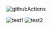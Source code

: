 ![githubActions](https://github.com/user-attachments/assets/eb7f0b18-0066-4d07-9a3c-3202f62853c5)

![test1](https://github.com/user-attachments/assets/3a0a4ccc-95a3-4f61-a5f9-b3479c07264f)
![test2](https://github.com/user-attachments/assets/5250c2cb-9e74-47d0-9cb5-d9150ece7c08)
